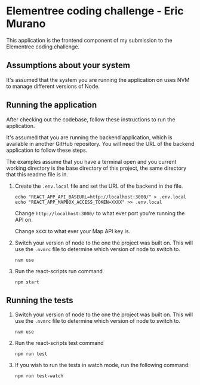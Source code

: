 # Elementree coding challenge - Eric Murano

This application is the frontend component of my submission to the Elementree coding challenge.

## Assumptions about your system

It's assumed that the system you are running the application on uses NVM to manage different versions of Node.

## Running the application

After checking out the codebase, follow these instructions to run the application.

It's assumed that you are running the backend application, which is available in another GitHub repository. You will need the URL of the backend application to follow these steps.

The examples assume that you have a terminal open and you current working directory is the base directory of this project, the same directory that this readme file is in.

1. Create the `.env.local` file and set the URL of the backend in the file.
   ```shell
   echo "REACT_APP_API_BASEURL=http://localhost:3000/" > .env.local
   echo "REACT_APP_MAPBOX_ACCESS_TOKEN=XXXX" >> .env.local
   ```
   Change `http://localhost:3000/` to what ever port you're running the API on.

   Change `XXXX` to what ever your Map API key is.

2. Switch your version of node to the one the project was built on. This will use the `.nvmrc` file to determine which version of node to switch to.
   ```shell
   nvm use
   ```
3. Run the react-scripts run command
   ```shell
   npm start
   ```

## Running the tests

1. Switch your version of node to the one the project was built on. This will use the `.nvmrc` file to determine which version of node to switch to.
   ```shell
   nvm use
   ```
2. Run the react-scripts test command
   ```shell
   npm run test
   ```
3. If you wish to run the tests in watch mode, run the following command:
   ```shell
   npm run test-watch
   ```
